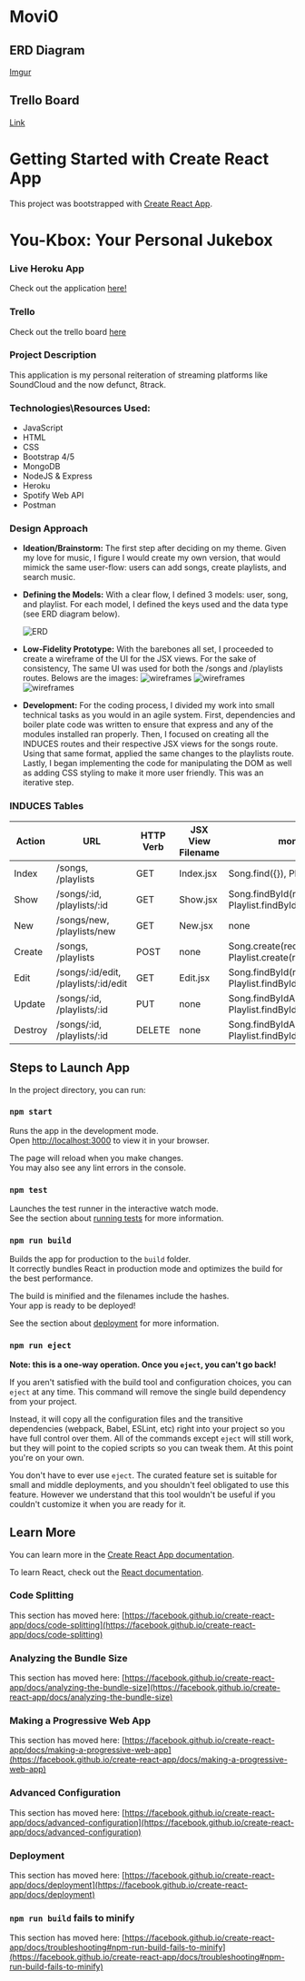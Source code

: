 # Movi0

## ERD Diagram
[Imgur](https://i.imgur.com/gB76T6Y.png)

## Trello Board
[Link](https://trello.com/b/qJGs7XM9/unit-3-project)


# Getting Started with Create React App
This project was bootstrapped with [Create React App](https://github.com/facebook/create-react-app).


# You-Kbox: Your Personal Jukebox

### Live Heroku App
Check out the application [here!](https://you-kbox.herokuapp.com/#)

### Trello 
Check out the trello board [here](https://trello.com/invite/b/G95vafPm/ATTIf1912e14f601ca200a55643a381218ad3F5BE4E8/playlist-application)

### Project Description
This application is my personal reiteration of streaming platforms like SoundCloud and the now defunct, 8track.



### Technologies\Resources Used:
* JavaScript
* HTML
* CSS
* Bootstrap 4/5
* MongoDB
* NodeJS & Express
* Heroku
* Spotify Web API
* Postman

### Design Approach
* **Ideation/Brainstorm:** The first step after deciding on my theme. Given my love for music, I figure I would create my own version, that would mimick the same user-flow: users can add songs, create playlists, and search music.
* **Defining the Models:** With a clear flow, I defined 3 models: user, song, and playlist. For each model, I defined the keys used and the data type (see ERD diagram below).

    ![ERD](https://i.imgur.com/6aKRytK.png)
 
* **Low-Fidelity Prototype:** With the barebones all set, I proceeded to create a wireframe of the UI for the JSX views. For the sake of consistency, The same UI was used for both the /songs and /playlists routes. Belows are the images:
![wireframes](https://i.imgur.com/NegCpjG.png)
![wireframes](https://i.imgur.com/3ndvt0a.png)
![wireframes](https://i.imgur.com/FZuxZOB.png)

* **Development:** For the coding process, I divided my work into small technical tasks as you would in an agile system. First, dependencies and boiler plate code was written to ensure that express and any of the modules installed ran properly. Then, I focused on creating all the INDUCES routes and their respective JSX views for the songs route. Using that same format, applied the same changes to the playlists route. Lastly, I began implementing the  code for manipulating the DOM as well as adding CSS styling to make it more user friendly. This was an iterative step.






### INDUCES Tables
|Action| URL| HTTP Verb | JSX View Filename | mongoose method |
| ----------- | -------------| --------------| -------------| --------------|
| Index| /songs, /playlists | GET | Index.jsx | Song.find({}), Playlist.find({}) |
| Show| /songs/:id, /playlists/:id | GET | Show.jsx | Song.findById(req.params.id), Playlist.findById(req.params.id)|
| New | /songs/new, /playlists/new | GET | New.jsx | none |
| Create | /songs, /playlists | POST | none | Song.create(req.body), Playlist.create(req.body)|
| Edit | /songs/:id/edit, /playlists/:id/edit | GET | Edit.jsx | Song.findById(req.params.id), Playlist.findById(req.params.id) | 
| Update| /songs/:id, /playlists/:id | PUT | none | Song.findByIdAndUpdate(req.params.id), Playlist.findByIdAndUpdate(req.params.id) |
| Destroy| /songs/:id, /playlists/:id  | DELETE | none | Song.findByIdAndDelete(req.params.id), Playlist.findByIdAndDelete(req.params.id) |

## Steps to Launch App

In the project directory, you can run:

### `npm start`

Runs the app in the development mode.\
Open [http://localhost:3000](http://localhost:3000) to view it in your browser.

The page will reload when you make changes.\
You may also see any lint errors in the console.

### `npm test`

Launches the test runner in the interactive watch mode.\
See the section about [running tests](https://facebook.github.io/create-react-app/docs/running-tests) for more information.

### `npm run build`

Builds the app for production to the `build` folder.\
It correctly bundles React in production mode and optimizes the build for the best performance.

The build is minified and the filenames include the hashes.\
Your app is ready to be deployed!

See the section about [deployment](https://facebook.github.io/create-react-app/docs/deployment) for more information.

### `npm run eject`

**Note: this is a one-way operation. Once you `eject`, you can't go back!**

If you aren't satisfied with the build tool and configuration choices, you can `eject` at any time. This command will remove the single build dependency from your project.

Instead, it will copy all the configuration files and the transitive dependencies (webpack, Babel, ESLint, etc) right into your project so you have full control over them. All of the commands except `eject` will still work, but they will point to the copied scripts so you can tweak them. At this point you're on your own.

You don't have to ever use `eject`. The curated feature set is suitable for small and middle deployments, and you shouldn't feel obligated to use this feature. However we understand that this tool wouldn't be useful if you couldn't customize it when you are ready for it.

## Learn More

You can learn more in the [Create React App documentation](https://facebook.github.io/create-react-app/docs/getting-started).

To learn React, check out the [React documentation](https://reactjs.org/).

### Code Splitting

This section has moved here: [https://facebook.github.io/create-react-app/docs/code-splitting](https://facebook.github.io/create-react-app/docs/code-splitting)

### Analyzing the Bundle Size

This section has moved here: [https://facebook.github.io/create-react-app/docs/analyzing-the-bundle-size](https://facebook.github.io/create-react-app/docs/analyzing-the-bundle-size)

### Making a Progressive Web App

This section has moved here: [https://facebook.github.io/create-react-app/docs/making-a-progressive-web-app](https://facebook.github.io/create-react-app/docs/making-a-progressive-web-app)

### Advanced Configuration

This section has moved here: [https://facebook.github.io/create-react-app/docs/advanced-configuration](https://facebook.github.io/create-react-app/docs/advanced-configuration)

### Deployment

This section has moved here: [https://facebook.github.io/create-react-app/docs/deployment](https://facebook.github.io/create-react-app/docs/deployment)

### `npm run build` fails to minify

This section has moved here: [https://facebook.github.io/create-react-app/docs/troubleshooting#npm-run-build-fails-to-minify](https://facebook.github.io/create-react-app/docs/troubleshooting#npm-run-build-fails-to-minify)
